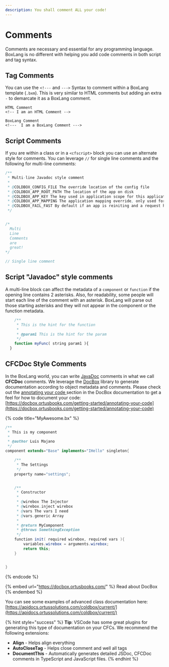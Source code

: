 ```yaml
---
description: You shall comment ALL your code!
---
```


# Comments

Comments are necessary and essential for any programming language. BoxLang is no different with helping you add code comments in both script and tag syntax.

## Tag Comments

You can use the `<!---` and `--->` Syntax to comment within a BoxLang template (`.bxm`). This is very similar to HTML comments but adding an extra `-` to demarcate it as a BoxLang comment.

```markup
HTML Comment
<!-- I am an HTML Comment -->

BoxLang Comment
<!---  I am a BoxLang Comment --->
```

## Script Comments

If you are within a class or in a `<cfscript>` block you can use an alternate style for comments. You can leverage `//` for single line comments and the following for multi-line comments:

```java
/**
 * Multi-line Javadoc style comment
 *
 * @COLDBOX_CONFIG_FILE The override location of the config file
 * @COLDBOX_APP_ROOT_PATH The location of the app on disk
 * @COLDBOX_APP_KEY The key used in application scope for this application
 * @COLDBOX_APP_MAPPING The application mapping override, only used for Flex/SOAP apps, this is auto-calculated
 * @COLDBOX_FAIL_FAST By default if an app is reiniting and a request hits it, we will fail fast with a message. This can be a boolean indicator or a closure.
 */


/*
  Multi
  Line
  Comments
  are
  great!
*/

// Single line comment
```

## Script "Javadoc" style comments

A multi-line block can affect the metadata of a `component` or `function` if the opening line contains 2 asterisks. Also, for readability, some people will start each line of the comment with an asterisk. BoxLang will parse out those starting asterisks and they will not appear in the component or the function metadata.

```javascript
    /**
     * This is the hint for the function
     *
     * @param1 This is the hint for the param
     */
    function myFunc( string param1 ){
  }
```

## CFCDoc Style Comments

In the BoxLang world, you can write [JavaDoc](http://www.oracle.com/technetwork/java/javase/documentation/index-137868.html) comments in what we call **CFCDoc** comments. We leverage the [DocBox](https://github.com/Ortus-Solutions/DocBox) library to generate documentation according to object metadata and comments.  Please check out the [annotating your code ](https://docbox.ortusbooks.com/getting-started/annotating-your-code)section in the DocBox documentation to get a feel for how to document your code: [https://docbox.ortusbooks.com/getting-started/annotating-your-code](https://docbox.ortusbooks.com/getting-started/annotating-your-code)

{% code title="MyAwesome.bx" %}
```java
/**
 * This is my component
 *
 * @author Luis Majano
 */
component extends="Base" implements="IHello" singleton{

    /**
     * The Settings
     */
    property name="settings";


    /**
     * Constructor
     *
     * @wirebox The Injector
     * @wirebox.inject wirebox
     * @vars The vars I need
     * @vars.generic Array
     *
     * @return MyComponent
     * @throws SomethingException
     */
    function init( required wirebox, required vars ){
        variables.wirebox = arguments.wirebox;
        return this;
    }


}
```
{% endcode %}

{% embed url="https://docbox.ortusbooks.com/" %}
Read about DocBox
{% endembed %}

You can see some examples of advanced class documentation here: [https://apidocs.ortussolutions.com/coldbox/current/](https://apidocs.ortussolutions.com/coldbox/current/)

{% hint style="success" %}
**Tip**: VSCode has some great plugins for generating this type of documentation on your CFCs. We recommend the following extensions:

* **Align** - Helps align everything
* **AutoCloseTag** - Helps close comment and well all tags
* **DocumentThis** - Automatically generates detailed JSDoc, CFCDoc comments in TypeScript and JavaScript files.
{% endhint %}
